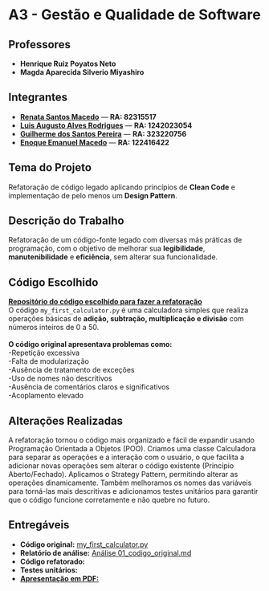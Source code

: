 # **A3 - Gestão e Qualidade de Software**

## **Professores**
- **Henrique Ruiz Poyatos Neto**
- **Magda Aparecida Silverio Miyashiro**

## **Integrantes**
- <a href="https://github.com/RenataSantosMacedo"><strong>Renata Santos Macedo</strong></a> — <strong>RA: 82315517</strong>
- <a href="https://github.com/luix-guxto"><strong>Luis Augusto Alves Rodrigues</strong></a> — <strong>RA: 1242023054</strong>
- <a href="https://github.com/Gui-Santos94"><strong>Guilherme dos Santos Pereira</strong></a> — <strong>RA: 323220756</strong>
- <a href="https://github.com/enoqueemanuel"><strong>Enoque Emanuel Macedo</strong></a> — <strong>RA: 122416422</strong>

## **Tema do Projeto**
Refatoração de código legado aplicando princípios de **Clean Code** e implementação de pelo menos um **Design Pattern**.

## **Descrição do Trabalho**
Refatoração de um código-fonte legado com diversas más práticas de programação, com o objetivo de melhorar sua **legibilidade**, **manutenibilidade** e **eficiência**, sem alterar sua funcionalidade.

## **Código Escolhido**
<a href="https://github.com/sobolevn/python-code-disasters/blob/master/python/my_first_calculator.py"><strong>Repositório do código escolhido para fazer a refatoração</strong></a>
<br>O código `my_first_calculator.py` é uma calculadora simples que realiza operações básicas de **adição, subtração, multiplicação e divisão** com números inteiros de 0 a 50.  
<br>**O código original apresentava problemas como:**
<br>-Repetição excessiva<br>
-Falta de modularização<br>
-Ausência de tratamento de exceções<br>
-Uso de nomes não descritivos<br>
-Ausência de comentários claros e significativos<br>
-Acoplamento elevado<br>

## **Alterações Realizadas**
A refatoração tornou o código mais organizado e fácil de expandir usando Programação Orientada a Objetos (POO). Criamos uma classe Calculadora para separar as operações e a interação com o usuário, o que facilita a adicionar novas operações sem alterar o código existente (Princípio Aberto/Fechado). Aplicamos o Strategy Pattern, permitindo alterar as operações dinamicamente. Também melhoramos os nomes das variáveis para torná-las mais descritivas e adicionamos testes unitários para garantir que o código funcione corretamente e não quebre no futuro.

## **Entregáveis**
- **Código original:** <a href="https://github.com/RenataSantosMacedo/A3-Gestao-e-Qualidade-de-Software/blob/principal-dois/python/my_first_calculator.py">my_first_calculator.py</a>
- **Relatório de análise:** <a href="https://github.com/RenataSantosMacedo/A3-Gestao-e-Qualidade-de-Software/blob/principal-dois/python/01_codigo_original.md">Análise 01_codigo_original.md</a>
- **Código refatorado:**
- **Testes unitários:** <a href="https://github.com/RenataSantosMacedo/A3-Gestao-e-Qualidade-de-Software/blob/main/tests/test_calculator.py">
- **Apresentação em PDF:**

